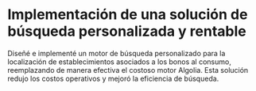  #  Implementación de una solución de búsqueda personalizada y rentable
Diseñé e implementé un motor de búsqueda personalizado para la localización de establecimientos asociados a los bonos al consumo, reemplazando de manera efectiva el costoso motor Algolia. Esta solución redujo los costos operativos y mejoró la eficiencia de búsqueda.